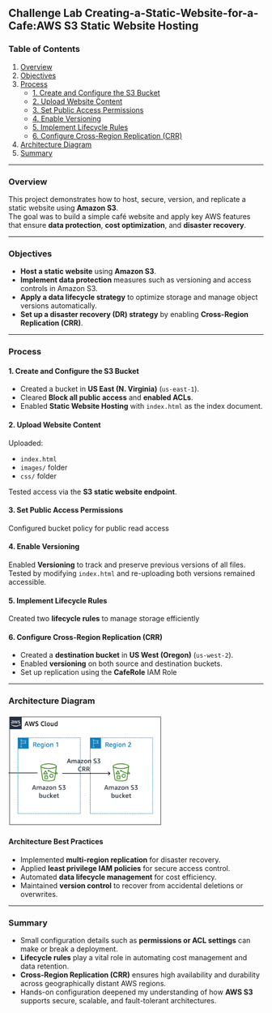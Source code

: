 ## Challenge Lab Creating-a-Static-Website-for-a-Cafe:AWS S3 Static Website Hosting

### Table of Contents
1. [Overview](#overview)
2. [Objectives](#objectives)
3. [Process](#️process)
   - [1. Create and Configure the S3 Bucket](#1-create-and-configure-the-s3-bucket)
   - [2. Upload Website Content](#2-upload-website-content)
   - [3. Set Public Access Permissions](#3-set-public-access-permissions)
   - [4. Enable Versioning](#4-enable-versioning)
   - [5. Implement Lifecycle Rules](#5-implement-lifecycle-rules)
   - [6. Configure Cross-Region Replication (CRR)](#6-configure-cross-region-replication-crr)
4. [Architecture Diagram](#architecture-diagram)
5. [Summary](#summary)

---

### Overview
This project demonstrates how to host, secure, version, and replicate a static website using **Amazon S3**.  
The goal was to build a simple café website and apply key AWS features that ensure **data protection**, **cost optimization**, and **disaster recovery**.

---

### Objectives
- **Host a static website** using **Amazon S3**.  
- **Implement data protection** measures such as versioning and access controls in Amazon S3.  
- **Apply a data lifecycle strategy** to optimize storage and manage object versions automatically.  
- **Set up a disaster recovery (DR) strategy** by enabling **Cross-Region Replication (CRR)**.

---

### Process 

#### 1. Create and Configure the S3 Bucket
- Created a bucket in **US East (N. Virginia)** (`us-east-1`).
- Cleared **Block all public access** and **enabled ACLs**.
- Enabled **Static Website Hosting** with `index.html` as the index document.

#### 2. Upload Website Content
Uploaded:
- `index.html`
- `images/` folder  
- `css/` folder  

Tested access via the **S3 static website endpoint**.

#### 3. Set Public Access Permissions
Configured bucket policy for public read access

#### 4. Enable Versioning
Enabled **Versioning** to track and preserve previous versions of all files.
Tested by modifying `index.html` and re-uploading  both versions remained accessible.

#### 5. Implement Lifecycle Rules
Created two **lifecycle rules** to manage storage efficiently

#### 6. Configure Cross-Region Replication (CRR)
- Created a **destination bucket** in **US West (Oregon)** (`us-west-2`).  
- Enabled **versioning** on both source and destination buckets.  
- Set up replication using the **CafeRole** IAM Role

---

### Architecture Diagram

![Architecture Diagram](Architecture_Diagram.png) 


#### Architecture Best Practices

- Implemented **multi-region replication** for disaster recovery.  
- Applied **least privilege IAM policies** for secure access control.  
- Automated **data lifecycle management** for cost efficiency.  
- Maintained **version control** to recover from accidental deletions or overwrites.  

---

### Summary

- Small configuration details such as **permissions or ACL settings** can make or break a deployment.  
- **Lifecycle rules** play a vital role in automating cost management and data retention.  
- **Cross-Region Replication (CRR)** ensures high availability and durability across geographically distant AWS regions.  
- Hands-on configuration deepened my understanding of how **AWS S3** supports secure, scalable, and fault-tolerant architectures.  


